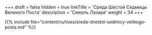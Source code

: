 +++
draft = false
hidden = true
linkTitle = 'Среда Шестой Седмицы Великого Поста'
description = 'Смерть Лазаря'
weight = 34
+++

{{% include file="content/ru/lives/sreda-shestoi-sedmicy-velikogo-posta.md" %}}
